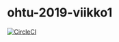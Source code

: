 # ohtu-2019-viikko1

[![CircleCI](https://circleci.com/gh/Erkkapyy/ohtu-2019-viikko1.svg?style=svg)](https://circleci.com/gh/Erkkapyy/ohtu-2019-viikko1)
